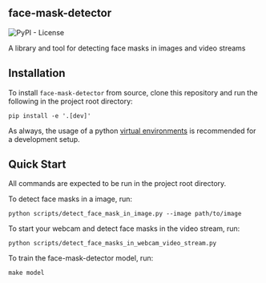face-mask-detector
----------------------

![PyPI - License](https://img.shields.io/pypi/l/face-mask-detector?style=flat)

A library and tool for detecting face masks in images and video streams

Installation
---------------

To install `face-mask-detector` from source, clone this repository and run the
following in the project root directory:

```
pip install -e '.[dev]'
```

As always, the usage of a python [virtual
environments](https://docs.python.org/3/tutorial/venv.html) is recommended for a
development setup.

Quick Start
-------------

All commands are expected to be run in the project root directory.

To detect face masks in a image, run:

```
python scripts/detect_face_mask_in_image.py --image path/to/image
```

To start your webcam and detect face masks in the video stream, run:

```
python scripts/detect_face_masks_in_webcam_video_stream.py
```

To train the face-mask-detector model, run:

```
make model
```
